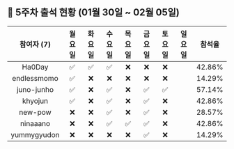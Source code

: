 ## :pushpin: 5주차 출석 현황 (01월 30일 ~ 02월 05일)

| 참여자 (7) | 월요일 | 화요일 | 수요일 | 목요일 | 금요일 | 토요일 | 일요일 | 참석율 |
|:---:|:---:|:---:|:---:|:---:|:---:|:---:|:---:|:---:|
| Ha0Day |:white_check_mark:|:white_check_mark:|:white_check_mark:|:x:|:x:|:x:| | 42.86% |
| endlessmomo |:white_check_mark:|:x:|:x:|:x:|:x:|:x:| | 14.29% |
| juno-junho |:white_check_mark:|:x:|:white_check_mark:|:x:|:white_check_mark:|:white_check_mark:| | 57.14% |
| khyojun |:white_check_mark:|:x:|:white_check_mark:|:x:|:white_check_mark:|:x:| | 42.86% |
| new-pow |:x:|:x:|:white_check_mark:|:x:|:white_check_mark:|:x:| | 28.57% |
| ninaaano |:x:|:x:|:white_check_mark:|:white_check_mark:|:white_check_mark:|:x:| | 42.86% |
| yummygyudon |:x:|:x:|:x:|:x:|:white_check_mark:|:x:| | 14.29% |
